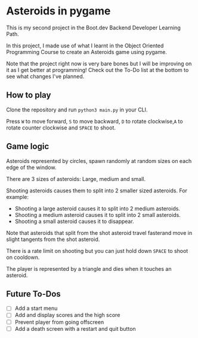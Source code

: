 # Asteroids in pygame
This is my second project in the Boot.dev Backend Developer Learning Path.

In this project, I made use of what I learnt in the Object Oriented Programming Course to create an Asteroids game using pygame.

Note that the project right now is very bare bones but I will be improving on it as I get better at programming! Check out the To-Do list at the bottom to see what changes I've planned.

## How to play
Clone the repository and run `python3 main.py` in your CLI.

Press `W` to move forward, `S` to move backward, `D` to rotate clockwise,`A` to rotate counter clockwise and `SPACE` to shoot.

## Game logic
Asteroids represented by circles, spawn randomly at random sizes on each edge of the window.

There are 3 sizes of asteroids: Large, medium and small.

Shooting asteroids causes them to split into 2 smaller sized asteroids. For example:
- Shooting a large asteroid causes it to split into 2 medium asteroids.
- Shooting a medium asteroid causes it to split into 2 small asteroids.
- Shooting a small asteroid causes it to disappear.

Note that asteroids that split from the shot asteroid travel fasterand move in slight tangents from the shot asteroid.

There is a rate limit on shooting but you can just hold down `SPACE` to shoot on cooldown.

The player is represented by a triangle and dies when it touches an asteroid.

## Future To-Dos
- [ ] Add a start menu
- [ ] Add and display scores and the high score 
- [ ] Prevent player from going offscreen
- [ ] Add a death screen with a restart and quit button
